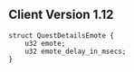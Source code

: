 ## Client Version 1.12

```rust,ignore
struct QuestDetailsEmote {
    u32 emote;    
    u32 emote_delay_in_msecs;    
}

```

